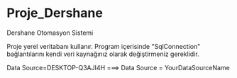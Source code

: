 # Proje_Dershane
Dershane Otomasyon Sistemi

Proje yerel veritabanı kullanır. Program içerisinde "SqlConnection" bağlantılarını kendi veri kaynağınız olarak değiştirmeniz gereklidir.

Data Source=DESKTOP-Q3AJI4H ===> Data Source = YourDataSourceName
